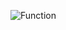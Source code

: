 ![Function](https://user-images.githubusercontent.com/99830416/202497328-aa1f3f55-b2a8-4522-8328-ef758b74d2d3.png)
